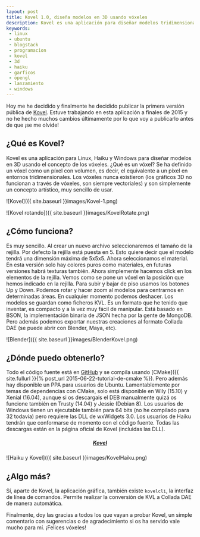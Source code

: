 ```yaml
---
layout: post
title: Kovel 1.0, diseña modelos en 3D usando vóxeles
description: Kovel es una aplicación para diseñar modelos tridimensionales usando vóxeles en Linux, Haiku y Windows.
keywords:
 - linux
 - ubuntu
 - blogstack
 - programacion
 - kovel
 - 3d
 - haiku
 - garficos
 - opengl
 - lanzamiento
 - windows
---
```


Hoy me he decidido y finalmente he decidido publicar la primera versión pública de [Kovel](http://adrianarroyocalle.github.io/kovel/). Estuve trabajando en esta aplicación a finales de 2015 y no he hecho muchos cambios últimamente por lo que voy a publicarlo antes de que ¡se me olvide!

## ¿Qué es Kovel?

Kovel es una aplicación para Linux, Haiku y Windows para diseñar modelos en 3D usando el concepto de los vóxeles. ¿Qué es un vóxel? Se ha definido un vóxel como un píxel con volumen, es decir, el equivalente a un píxel en entornos tridimensionales. Los vóxeles nunca existieron (los gráficos 3D no funcionan a través de vóxeles, son siempre vectoriales) y son simplemente un concepto artístico, muy sencillo de usar.

![Kovel]({{ site.baseurl }}images/Kovel-1.png)

![Kovel rotando]({{ site.baseurl }}images/KovelRotate.png)

## ¿Cómo funciona?

Es muy sencillo. Al crear un nuevo archivo seleccionaremos el tamaño de la rejilla. Por defecto la rejilla está puesta en 5. Esto quiere decir que el modelo tendrá una dimensión máxima de 5x5x5. Ahora seleccionamos el material. En esta versión solo hay colores puros como materiales, en futuras versiones habrá texturas también. Ahora simplemente hacemos click en los elementos de la rejilla. Vemos como se pone un vóxel en la posición que hemos indicado en la rejilla. Para subir y bajar de piso usamos los botones Up y Down. Podemos rotar y hacer zoom al modelos para centrarnos en determinadas áreas. En cualquier momento podemos deshacer. Los modelos se guardan como ficheros KVL. Es un formato que he tenido que inventar, es compacto y a la vez muy fácil de manipular. Está basado en BSON, la implementación binaria de JSON hecha por la gente de MongoDB. Pero además podemos exportar nuestras creaciones al formato Collada DAE (se puede abrir con Blender, Maya, etc).

![Blender]({{ site.baseurl }}images/BlenderKovel.png)

## ¿Dónde puedo obtenerlo?

Todo el código fuente está en [GitHub](http://github.com/AdrianArroyoCalle/kovel) y se compila usando [CMake]({{ site.fullurl }}{% post_url 2015-06-22-tutorial-de-cmake %}). Pero además hay disponible un PPA para usuarios de Ubuntu. Lamentablemente por temas de dependencias con CMake, solo está disponible en Wily (15.10) y Xenial (16.04), aunque si os descargais el DEB manualmente quizá os funcione también en Trusty (14.04) y Jessie (Debian 8). Los usuarios de Windows tienen un ejecutable también para 64 bits (no he compilado para 32 todavía) pero requiere las DLL de wxWidgets 3.0. Los usuarios de Haiku tendrán que conformarse de momento con el código fuente. Todas las descargas están en la página oficial de Kovel (incluidas las DLL).

<div style="text-align: center">
 <h5><a href="http://adrianarroyocalle.github.io/kovel/">Kovel</a></h5>
</div>

![Haiku y Kovel]({{ site.baseurl }}images/KovelHaiku.png)

## ¿Algo más?

Sí, aparte de Kovel, la aplicación gráfica, también existe `kovelcli`, la interfaz de línea de comandos. Permite realizar la conversión de KVL a Collada DAE de manera automática.

Finalmente, doy las gracias a todos los que vayan a probar Kovel, un simple comentario con sugerencias o de agradecimiento si os ha servido vale mucho para mí. ¡Felices vóxeles!
